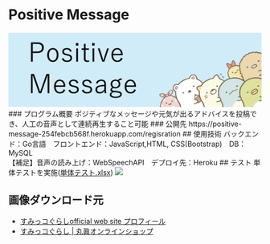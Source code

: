 # Positive Message
<img src="image.png">
### プログラム概要
ポジティブなメッセージや元気が出るアドバイスを投稿でき、人工の音声として連続再生すること可能
### 公開先
https://positive-message-254febcb568f.herokuapp.com/regisration
## 使用技術
バックエンド：Go言語　フロントエンド：JavaScript,HTML, CSS(Bootstrap)　DB：MySQL<br>
【補足】音声の読み上げ：WebSpeechAPI　デプロイ先：Heroku
## テスト
単体テストを実施(<a href="https://app.box.com/s/qdgiyqzxdfu0vaslqy4kaxyuf0m9dqez">単体テスト.xlsx</a>)

<img src="https://github.com/beginerKosukeT/positiveMessage/assets/144611948/1ab557c4-3144-4d65-bbd3-d3fc1015e396">

## 画像ダウンロード元
- <a href="https://www.san-x.co.jp/sumikko/profile/">すみっコぐらしofficial web site プロフィール</a>
- <a href="https://sunheart-shop.com/c/gr1/san-x/sumikkogurashi"> すみっコぐらし | 丸眞オンラインショップ</a>
